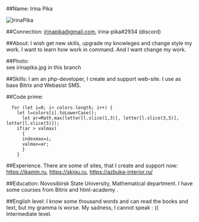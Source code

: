 ##Name: 
Irina Pika

![IrinaPika](/rsschool-cv/cv/IrinaPika.png "Visual")

##Connection: 
irinapika@gmail.com, irina-pika#2934 (discord)

##About: 
I wish get new skills, upgrade my knowleges and change style my work. I want to learn how work in command. And I want change my work. 

##Photo:  
see irinapika.jpg in this branch

##Skills: 
I am an php-developer, I create and support web-site. I use as base Bitrix and Webasist SMS. 

##Code prime: 
``` 
  for (let i=0; i< colors.length; i++) {
    let l=colors[i].toLowerCase();  
 	  let ar=Math.max(letter[l.slice(1,3)], letter[l.slice(3,5)], letter[l.slice(5)]);
    if(ar > valmax) 
      {
      indexmax=i; 
      valmax=ar; 
      }
    }
 ```

##Experience. 
There are some of sites, that I create and support now: https://ikamin.ru, https://skigu.ru, https://azbuka-interior.ru/ 

##Education: 
Novosibirsk State University, Mathematical department.  I have some courses from Bitrix and html-academy .

##English level: 
I know some thousand words and can read the books and text, but my gramma is worse. My sadness, I cannot speak : ((  
Intermediate level. 


